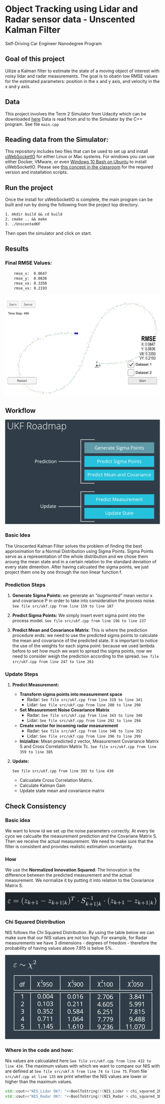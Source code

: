 # Object Tracking using Lidar and Radar sensor data - Unscented Kalman Filter
Self-Driving Car Engineer Nanodegree Program

## Goal of this project
Uilize a Kalman filter to estimate the state of a moving object of interest with noisy lidar and radar measurements.
The goal is to obatin low RMSE values for the estimated parameters: position in the x and y axis, and velocity in the x and y axis.

## Data
This project involves the Term 2 Simulator from Udacity which can be downloaded [here](https://github.com/udacity/self-driving-car-sim/releases)
Data is read from and to the Simulator by the C++ program. See file `main.cpp`

## Reading data from the Simulator:
This repository includes two files that can be used to set up and install [uWebSocketIO](https://github.com/uWebSockets/uWebSockets) for either Linux or Mac systems. For windows you can use either Docker, VMware, or even [Windows 10 Bash on Ubuntu](https://www.howtogeek.com/249966/how-to-install-and-use-the-linux-bash-shell-on-windows-10/) to install uWebSocketIO. Please see [this concept in the classroom](https://classroom.udacity.com/nanodegrees/nd013/parts/40f38239-66b6-46ec-ae68-03afd8a601c8/modules/0949fca6-b379-42af-a919-ee50aa304e6a/lessons/f758c44c-5e40-4e01-93b5-1a82aa4e044f/concepts/16cf4a78-4fc7-49e1-8621-3450ca938b77) for the required version and installation scripts.

## Run the project
Once the install for uWebSocketIO is complete, the main program can be built and run by doing the following from the project top directory.

    1. mkdir build && cd build
    2. cmake .. && make
    3. ./UnscentedKF

Then open the simulator and click on start.

## Results

### Final RMSE Values:

        rmse_x:  0.0647
        rmse_y:  0.0836
        rmse_vx: 0.3350
        rmse_vx: 0.2193
        
![](images/Finished_loop.png) 

## Workflow

![](images/workflow.png)

### Basic Idea

The Unscented Kalman Filter solves the problem of finding the best approximation for a Normal Distribution using Sigma Points.
Sigma Points serve as a representation of the whole distribution and we chose them aroung the mean state and in a certain relation to the standard deviation of every state dimention.
After having calcuated the sigma points, we just project them one by one through the non linear function f.

### Prediction Steps
1. **Generate Sigma Points:** we generate an _"augmented"_ mean vector x and covariance P in order to take into consideration the process noise.
`See file src/ukf.cpp from line 159 to line 187`

2. **Predict Sigma Points:** We simply insert evert sigma point into the process model.
`See file src/ukf.cpp from line 196 to line 237`

3. **Predict Mean and Covariance Matrix**: This is where the prediction procedure ends: we need to use the predicted sigma points to calculate the mean and covariance of the predicted state. It is important to notice the use of the weights for each sigma point: because we used lambda before to set how much we want to spread the sigma points, now we need to consider weigh the prediction according to the spread. `See file src/ukf.cpp from line 247 to line 261`

### Update Steps
1. **Predict Measurement:**
    
    * **Transform sigma points into measurement space** 
        * Radar: `See file src/ukf.cpp from line 319 to line 341`
        * Lidar: `See file src/ukf.cpp from line 280 to line 290`
    * **Set Measurement Noise Covariance Matrix**
        * Radar: `See file src/ukf.cpp from line 343 to line 346`
        * Lidar: `See file src/ukf.cpp from line 292 to line 294`
    * **Create vector for incoming radar measurement**
        * Radar: `See file src/ukf.cpp from line 348 to line 352`
        * Lidar: `See file src/ukf.cpp from line 296 to line 299`
    * **Inizialize:** Mean predicted z vector, Measurement Covariance Matrix S and Cross Correlation Matrix Tc. `See file src/ukf.cpp from line 359 to line 385`

2. **Update:**
    
    `See file src/ukf.cpp from line 393 to line 430`
    * Calcualate Cross Correlation Matrix.
    * Calculate Kalman Gain
    * Update state mean and covariance matrix
    
## Check Consistency
 
### Basic idea
We want to know id we set up the noise parameters correctly. At every tie cyce we calcualte the measurement prediction and the Covariane Matrix S. Then we receive the actual measurement.
We need to make sure that the filter is consistent and provides realistic estimation uncertainty.

### How
We use the **Normalized Innovation Squared**: The Innovation is the difference between the predicted measurement and the actual measurement. We normalize it by putting it into relation to the Covariance Matrix S.

![](images/NIS.png) 

### Chi Squared Distribution
NIS follows the Chi Squared Distribution. By using the table below we can make sure that our NIS values are not too high. For example, for Radar measurements we have 3 dimensions - degrees of freedom - therefore the probability of having values above 7.815 is below 5%.

![](images/ChiSquared.png) 

### Where in the code and how:
Nis values are calcualated here `See file src/ukf.cpp from line 432 to line 434`.
The maximum values with which we want to compare our NIS with are defined at `See file src/ukf.h from line 74 to line 75`.
From file `src/ukf.cpp at line 135` we print whether the NIS values are lower or higher than the maximum values.

```C++
std::cout<<"NIS_Lidar OK?: "<<BoolToString(!(NIS_Lidar > chi_squared_2D))<<std::endl;
std::cout<<"NIS_Radar OK?: "<<BoolToString(!(NIS_Radar > chi_squared_3D))<<std::endl;
 ```
